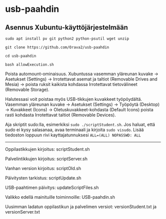 # usb-paahdin

## Asennus Xubuntu-käyttöjärjestelmään

```
sudo apt install pv git python2 python-psutil wget unzip

git clone https://github.com/Orava2/usb-paahdin

cd usb-paahdin

bash allowExecution.sh
```

Poista automount-ominaisuus. Xubuntussa vasemman yläreunan kuvake -> Asetukset (Settings) -> Irrotettavat asemat ja taltiot (Removable Drives and Mesia) -> poista ruksit kaikista kohdassa Irrotettavat tietovälineet (Removable Storage).

Halutessasi voit poistaa myös USB-tikkujen kuvakkeet työpöydältä. Vasemman yläreunan kuvake -> Asetukset (Settings) -> Työpöytä (Desktop) -> Kuvakkeet (Icons) -> Oletuskuvakkeet-kohdasta (Default Icons) poista rasti kohdasta Irrotettavat taltiot (Removable Devices).

Aja skriptit sudo:lla, esimerkiksi `sudo ./scriptStudent.sh`. Jos haluat, että sudo ei kysy salasanaa, avaa terminaali ja kirjoita `sudo visudo`. Lisää tiedoston loppuun rivi kayttajatunnuksesi `ALL=(ALL) NOPASSWD: ALL`

---- 

Oppilastikkujen kirjoitus: scriptStudent.sh

Palvelintikkujen kirjoitus: scriptServer.sh

Vanhan version kirjoitus: scriptOld.sh

Päivitysten tarkistus: scriptUpdate.sh

USB-paahtimen päivitys: updateScriptFiles.sh

Valikko edellä mainituille toiminnoille: USB-paahdin.sh

Uusimman ladatun oppilastikun ja palvelimen versiot: versionStudent.txt ja versionServer.txt
